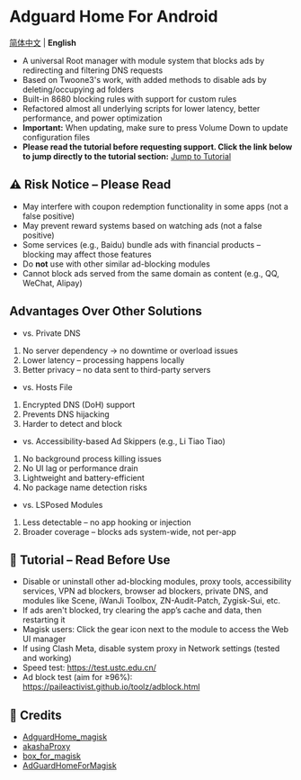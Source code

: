 # Adguard Home For Android
[简体中文](README.md) | **English** 
- A universal Root manager with module system that blocks ads by redirecting and filtering DNS requests
- Based on Twoone3's work, with added methods to disable ads by deleting/occupying ad folders
- Built-in 8680 blocking rules with support for custom rules
- Refactored almost all underlying scripts for lower latency, better performance, and power optimization
- **Important:** When updating, make sure to press Volume Down to update configuration files
- **Please read the tutorial before requesting support. Click the link below to jump directly to the tutorial section:** [Jump to Tutorial](https://github.com/liuzq2002/Adguard-Home-For-Magisk-Mod/blob/main/README.en.md#-tutorial--read-before-use)
## ⚠️ Risk Notice – Please Read
- May interfere with coupon redemption functionality in some apps (not a false positive)
- May prevent reward systems based on watching ads (not a false positive)
- Some services (e.g., Baidu) bundle ads with financial products – blocking may affect those features
- Do **not** use with other similar ad-blocking modules
- Cannot block ads served from the same domain as content (e.g., QQ, WeChat, Alipay)
## Advantages Over Other Solutions
- vs. Private DNS
1. No server dependency → no downtime or overload issues
2. Lower latency – processing happens locally
3. Better privacy – no data sent to third-party servers
- vs. Hosts File
1. Encrypted DNS (DoH) support
2. Prevents DNS hijacking
3. Harder to detect and block
- vs. Accessibility-based Ad Skippers (e.g., Li Tiao Tiao)
1. No background process killing issues
2. No UI lag or performance drain
3. Lightweight and battery-efficient
4. No package name detection risks
- vs. LSPosed Modules
1. Less detectable – no app hooking or injection
2. Broader coverage – blocks ads system-wide, not per-app
## 📖 Tutorial – Read Before Use
- Disable or uninstall other ad-blocking modules, proxy tools, accessibility services, VPN ad blockers, browser ad blockers, private DNS, and modules like Scene, iWanJi Toolbox, ZN-Audit-Patch, Zygisk-Sui, etc.
- If ads aren't blocked, try clearing the app’s cache and data, then restarting it
- Magisk users: Click the gear icon next to the module to access the Web UI manager
- If using Clash Meta, disable system proxy in Network settings (tested and working)
- Speed test: https://test.ustc.edu.cn/
- Ad block test (aim for ≥96%): https://paileactivist.github.io/toolz/adblock.html
## 🙏 Credits
- [AdguardHome_magisk](https://github.com/410154425/AdGuardHome_magisk)
- [akashaProxy](https://github.com/ModuleList/akashaProxy)
- [box_for_magisk](https://github.com/taamarin/box_for_magisk)
- [AdGuardHomeForMagisk](https://github.com/twoone-3/AdGuardHomeForMagisk)
